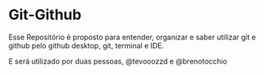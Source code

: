 # Git-Github
 Esse Repositório é proposto para entender, organizar e saber utilizar git e github pelo github desktop, git, terminal e IDE.

 E será utilizado por duas pessoas, @tevooozzd e @brenotocchio